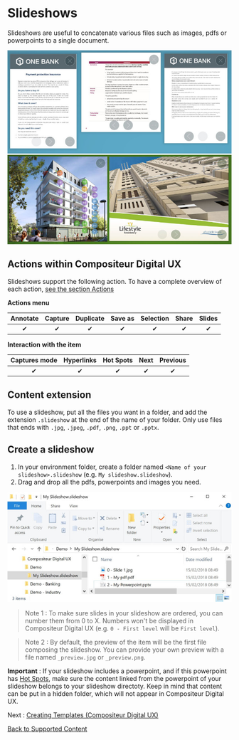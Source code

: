 # Slideshows

Slideshows are useful to concatenate various files such as images, pdfs or powerpoints to a single document.

![Slideshows](../../img/content_pdf.JPG) ![Slideshows](../../img/content_powerpoint.JPG)

## Actions within Compositeur Digital UX

Slideshows support the following action. To have a complete overview of each action, [see the section Actions](actions.md)

**Actions menu**

| Annotate | Capture  | Duplicate | Save as  | Selection | Share    | Slides   |
|:--------:|:--------:|:---------:|:--------:|:---------:|:--------:|:--------:|
| &#x2714; | &#x2714; | &#x2714;  | &#x2714; | &#x2714;  | &#x2714; | &#x2714; | 

**Interaction with the item**

| Captures mode | Hyperlinks | Hot Spots | Next     | Previous | 
|:-------------:|:----------:|:---------:|:--------:|:--------:|
| &#x2714;      | &#x2714;   | &#x2714;  | &#x2714; | &#x2714; |

## Content extension 

To use a slideshow, put all the files you want in a folder, and add the extension `.slideshow` at the end of the name of your folder.
Only use files that ends with `.jpg`, `.jpeg`, `.pdf`, `.png`, `.ppt` or `.pptx`.

## Create a slideshow

1. In your environment folder, create a folder named `<Name of your slideshow>.slideshow` (e.g. `My slideshow.slideshow`).
2. Drag and drop all the pdfs, powerpoints and images you need.

![Slideshow folder](../../img/content_slideshow_folder.JPG)

> Note 1 : To make sure slides in your slideshow are ordered, you can number them from 0 to X. Numbers won't be displayed in Compositeur Digital UX (e.g. `0 - First level` will be `First level`).

> Note 2 : By default, the preview of the item will be the first file composing the slideshow. You can provide your own preview with a file named `_preview.jpg` or `_preview.png`.

**Important** : If your slideshow includes a powerpoint, and if this powerpoint has [Hot Spots](powerpoint.md#hot-spots), make sure the content linked from the powerpoint of your slideshow belongs to your slideshow directoty. Keep in mind that content can be put in a hidden folder, which will not appear in Compositeur Digital UX.

Next : [Creating Templates (Compositeur Digital UX)](templates.md)

[Back to Supported Content](index.md)
